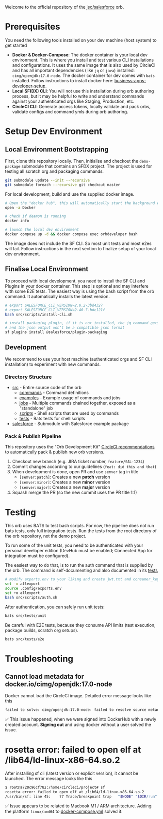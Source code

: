 Welcome to the official repository of the [jsc/salesforce](https://circleci.com/developer/orbs/orb/jsc/salesforce) orb.

# Prerequisites

You need the following tools installed on your dev machine (host system) to get started

- **Docker & Docker-Compose**: The docker container is your local dev environment. This is where you install and test various CLI installations and configurations. It uses the same image that is also used by CircleCI and has all important dependencies (like `jq` or `java`) installed: `cimg/openjdk:17.0-node`. The docker container for dev comes with `bats` installed. Follow instructions to install docker here: [business-apps-developer-setup](https://github.com/mobilityhouse/tmh-business-it-developer-setup/tree/main/macOS/salesforce).
- **Local SF(DX) CLI**: You will not use this installation during orb authoring process, but it may be helpful to write and understand commands against your authenticated orgs like Staging, Production, etc.
- **CircleCI CLI**: Generate access tokens, locally validate and pack orbs, validate configs and command ymls during orb authoring.

# Setup Dev Environment

## Local Environment Bootstrapping

First, clone this repository locally. Then, initialise and checkout the `demo-package` submodule that contains an SFDX project. The project is used for testing all scratch org and packaging commands.

```bash
git submodule update --init --recursive
git submodule foreach --recursive git checkout master
```

For local development, build and use the supplied docker image.

```bash
# Open the "docker hub", this will automatically start the background daemon
open -a Docker

# check if deamon is running
docker info

# launch the local dev environment
docker compose up -d && docker compose exec orbdeveloper bash
```

The image does not include the SF CLI. So most unit tests and most e2es will fail. Follow instructions
in the next section to finalize setup of your local dev environment.

## Finalise Local Environment

To proceed with local development, you need to install the SF CLI and Plugins in your docker container. This step is optional and may interfere with some E2E tests.
The easiest way is using the bash script from the orb command. It automatically installs the latest version.

```bash
# export SALESFORCE_CLI_VERSION=2.0.2-3bd4327
# export SALESFORCE_CLI_VERSION=2.40.7-bde121f
bash src/scripts/install-cli.sh

# install packaging plugin, if it is not installed, the jq command gets an error, because the plugin will be automatically installed
# and the json output won't be a compatible json format
sf plugins install @salesforce/plugin-packaging
```

## Development

We recommend to use your host machine (authenticated orgs and SF CLI installation) to experiment with new commands.

### Directory Structure

- [src](src) - Entire source code of the orb
  - [commands](src/commands) - Command definitions
  - [examples](src/examples) - Example usage of commands and jobs
  - [jobs](src/jobs) - Multiple commands chained together, exposed as a "standalone" job
  - [scripts](src/scripts) - Shell scripts that are used by commands
  - [tests](src/tests) - Bats tests for shell scripts
- [salesforce](salesforce) - Submodule with Salesforce example package

### Pack & Publish Pipeline

This repository uses the "Orb Development Kit" [CircleCI recommendations](https://circleci.com/docs/orb-author/#orb-development-kit) to automatically pack & publish new orb versions.

1. Checkout new branch (e.g. JIRA ticket number, `feature/SAL-1234`)
2. Commit changes according to our guidelines (`feat: did this and that`)
3. When development is done, open PR and use `semver` tag in title
   - `[semver:patch]`: Creates a new **patch** version
   - `[semver:minor]`: Creates a new **minor** version
   - `[semver:major]`: Creates a new **major** version
4. Squash merge the PR (so the new commit uses the PR title 1:1)

# Testing

This orb uses BATS to test bash scripts. For now, the pipeline does not run bats tests, only full integration tests. Run the tests from the root directory of the orb repository, not the demo project.

To run some of the unit tests, you need to be authenticated with your personal developer edition (DevHub must be enabled; Connected App for integration must be configured).

The easiest way to do that, is to run the auth command that is supplied by the orb. The command is self-documenting and also documented in its [tests](src/tests/e2e/auth.bats)

```bash
# modify exports.env to your liking and create jwt.txt and consumer_key.txt
set -o allexport
source .config/exports.env
set +o allexport
bash src/scripts/auth.sh
```

After authentication, you can safely run unit tests:

```bash
bats src/tests/unit
```

Be careful with E2E tests, because they consume API limits (test execution, package builds, scratch org setups).

```bash
bats src/tests/e2e
```

# Troubleshooting

## Cannot load metadata for docker.io/cimg/openjdk:17.0-node

Docker cannot load the CircleCI image. Detailed error message looks like this

```bash
failed to solve: cimg/openjdk:17.0-node: failed to resolve source metadata for docker.io/cimg/openjdk:17.0-node: failed to authorize: failed to fetch oauth token: unexpected status from GET request to https://auth.docker.io/token?scope=repository%3Acimg%2Fopenjdk%3Apull&service=registry.docker.io: 401 Unauthorized
```

:white_check_mark: This issue happened, when we were signed into DockerHub with a newly created account. **Signing out** and using docker without a user solved the issue.

# rosetta error: failed to open elf at /lib64/ld-linux-x86-64.so.2

After installing sf cli (latest version or explicit version), it cannot be launched. The error message looks like this

```bash
$ root@a720c96cf782:/home/circleci/project# sf
rosetta error: failed to open elf at /lib64/ld-linux-x86-64.so.2
/usr/bin/sf: line 45:    77 Trace/breakpoint trap   "$NODE" "$DIR/run" "$@"
```

:white_check_mark: Issue appears to be related to Macbook M1 / ARM architecture. Adding the platform `linux/amd64` to [docker-compose.yml](docker-compose.yml) solved it.
